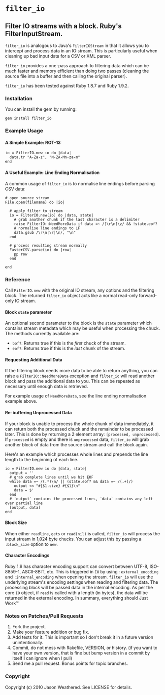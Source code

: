 # `filter_io`
## Filter IO streams with a block. Ruby's FilterInputStream.

`filter_io` is analogous to Java's `FilterIOStream` in that it allows you to intercept and process data in an IO stream. This is particularly useful when cleaning up bad input data for a CSV or XML parser.

`filter_io` provides a one-pass approach to filtering data which can be much faster and memory efficient than doing two passes (cleaning the source file into a buffer and then calling the original parser).

`filter_io` has been tested against Ruby 1.8.7 and Ruby 1.9.2.

### Installation

You can install the gem by running:

    gem install filter_io

### Example Usage

#### A Simple Example: ROT-13

    io = FilterIO.new io do |data|
      data.tr "A-Za-z", "N-ZA-Mn-za-m"
    end

#### A Useful Example: Line Ending Normalisation

A common usage of `filter_io` is to normalise line endings before parsing CSV data:

    # open source stream
    File.open(filename) do |io|
      
      # apply filter to stream
      io = FilterIO.new(io) do |data, state|
        # grab another chunk if the last character is a delimiter
        raise FilterIO::NeedMoreData if data =~ /[\r\n]\z/ && !state.eof?
        # normalise line endings to LF
        data.gsub /\r\n|\r|\n/, "\n"
      end
      
      # process resulting stream normally
      FasterCSV.parse(io) do |row|
        pp row
      end
      
    end

### Reference

Call `FilterIO.new` with the original IO stream, any options and the filtering block. The returned `filter_io` object acts like a normal read-only forward-only IO stream.

#### Block `state` parameter

An optional second parameter to the block is the `state` parameter which contains stream metadata which may be useful when processing the chuck. The methods currently available are:

* `bof?`: Returns true if this is the *first* chuck of the stream.
* `eof?`: Returns true if this is the *last* chunk of the stream.

#### Requesting Additional Data

If the filtering block needs more data to be able to return anything, you can raise a `FilterIO::NeedMoreData` exception and `filter_io` will read another block and pass the additional data to you. This can be repeated as necessary until enough data is retrieved.

For example usage of `NeedMoreData`, see the line ending normalisation example above.

#### Re-buffering Unprocessed Data

If your block is unable to process the whole chunk of data immediately, it can return both the processed chuck and the remainder to be processed later. This is done by returning a 2 element array: `[processed, unprocessed]`. If `processed` is empty and there is `unprocessed` data, `filter_io` will grab another block of data from the source stream and call the block again.

Here's an example which processes whole lines and prepends the line length to the beginning of each line.

    io = FilterIO.new io do |data, state|
      output = ''
      # grab complete lines until we hit EOF
      while data =~ /(.*)\n/ || (state.eof? && data =~ /(.+)/)
        output << "#{$1.size} #{$1}\n"
        data = $'
      end
      # `output` contains the processed lines, `data` contains any left over partial line
      [output, data]
    end

#### Block Size

When either `readline`, `gets` or `read(nil)` is called, `filter_io` will process the input stream in 1,024 byte chucks. You can adjust this by passing a `:block_size` option to `new`.

#### Character Encodings

Ruby 1.9 has character encoding support can convert between UTF-8, ISO-8859-1, ASCII-8BIT, etc. This is triggered in `IO` by using `:external_encoding` and `:internal_encoding` when opening the stream.
`filter_io` will use the underlying stream's encoding settings when reading and filtering data. The processing block will be passed data in the internal encoding.
As per the core `IO` object, if `read` is called with a length (in bytes), the data will be returned in the external encoding.
In summary, everything should Just Work&trade;

### Notes on Patches/Pull Requests
 
1. Fork the project.
1. Make your feature addition or bug fix.
1. Add tests for it. This is important so I don't break it in a future version unintentionally.
1. Commit, do not mess with Rakefile, VERSION, or history. (if you want to have your own version, that is fine but bump version in a commit by itself I can ignore when I pull)
1. Send me a pull request. Bonus points for topic branches.

### Copyright

Copyright (c) 2010 Jason Weathered. See LICENSE for details.
